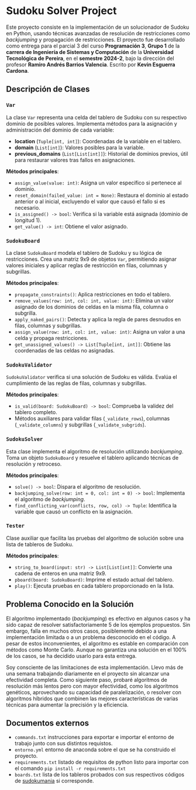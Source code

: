 # Sudoku Solver Project

Este proyecto consiste en la implementación de un solucionador de Sudoku en Python, usando técnicas avanzadas de resolución de restricciones como *backjumping* y propagación de restricciones. El proyecto fue desarrollado como entrega para el parcial 3 del curso **Programación 3**, **Grupo 1** de la **carrera de Ingeniería de Sistemas y Computación** de la **Universidad Tecnológica de Pereira**, en el **semestre 2024-2**, bajo la dirección del profesor **Ramiro Andrés Barrios Valencia**. Escrito por **Kevin Esguerra Cardona**.

## Descripción de Clases

### `Var`
La clase `Var` representa una celda del tablero de Sudoku con su respectivo dominio de posibles valores. Implementa métodos para la asignación y administración del dominio de cada variable:
- **location** (`Tuple[int, int]`): Coordenadas de la variable en el tablero.
- **domain** (`List[int]`): Valores posibles para la variable.
- **previous_domains** (`List[List[int]]`): Historial de dominios previos, útil para restaurar valores tras fallos en asignaciones.

**Métodos principales**:
- `assign_value(value: int)`: Asigna un valor específico si pertenece al dominio.
- `reset_domain(failed_value: int = None)`: Restaura el dominio al estado anterior o al inicial, excluyendo el valor que causó el fallo si es necesario.
- `is_assigned() -> bool`: Verifica si la variable está asignada (dominio de longitud 1).
- `get_value() -> int`: Obtiene el valor asignado.

### `SudokuBoard`
La clase `SudokuBoard` modela el tablero de Sudoku y su lógica de restricciones. Crea una matriz 9x9 de objetos `Var`, permitiendo asignar valores iniciales y aplicar reglas de restricción en filas, columnas y subgrillas.

**Métodos principales**:
- `propagate_constraints()`: Aplica restricciones en todo el tablero.
- `remove_values(row: int, col: int, value: int)`: Elimina un valor asignado de los dominios de celdas en la misma fila, columna o subgrilla.
- `apply_naked_pairs()`: Detecta y aplica la regla de pares desnudos en filas, columnas y subgrillas.
- `assign_value(row: int, col: int, value: int)`: Asigna un valor a una celda y propaga restricciones.
- `get_unassigned_values() -> List[Tuple[int, int]]`: Obtiene las coordenadas de las celdas no asignadas.

### `SudokuValidator`
`SudokuValidator` verifica si una solución de Sudoku es válida. Evalúa el cumplimiento de las reglas de filas, columnas y subgrillas.

**Métodos principales**:
- `is_valid(board: SudokuBoard) -> bool`: Comprueba la validez del tablero completo.
- Métodos auxiliares para validar filas (`_validate_rows`), columnas (`_validate_columns`) y subgrillas (`_validate_subgrids`).

### `SudokuSolver`
Esta clase implementa el algoritmo de resolución utilizando *backjumping*. Toma un objeto `SudokuBoard` y resuelve el tablero aplicando técnicas de resolución y retroceso.

**Métodos principales**:
- `solve() -> bool`: Dispara el algoritmo de resolución.
- `backjumping_solve(row: int = 0, col: int = 0) -> bool`: Implementa el algoritmo de *backjumping*.
- `find_conflicting_var(conflicts, row, col) -> Tuple`: Identifica la variable que causó un conflicto en la asignación.

### `Tester`
Clase auxiliar que facilita las pruebas del algoritmo de solución sobre una lista de tableros de Sudoku.

**Métodos principales**:
- `string_to_board(input: str) -> List[List[int]]`: Convierte una cadena de enteros en una matriz 9x9.
- `pboard(board: SudokuBoard)`: Imprime el estado actual del tablero.
- `play()`: Ejecuta pruebas en cada tablero proporcionado en la lista.

## Problema Conocido en la Solución

El algoritmo implementado (*backjumping*) es efectivo en algunos casos y ha sido capaz de resolver satisfactoriamente 5 de los ejemplos propuestos. Sin embargo, falla en muchos otros casos, posiblemente debido a una implementación limitada o a un problema desconocido en el código. A pesar de estos inconvenientes, el algoritmo es estable en comparación con métodos como Monte Carlo. Aunque no garantiza una solución en el 100% de los casos, se ha decidido usarlo para esta entrega.

Soy consciente de las limitaciones de esta implementación. Llevo más de una semana trabajando diariamente en el proyecto sin alcanzar una efectividad completa. Como siguiente paso, probaré algoritmos de resolución más lentos pero con mayor efectividad, como los algoritmos genéticos, aprovechando su capacidad de paralelización, o resolver con algoritmos híbridos que combinen las mejores características de varias técnicas para aumentar la precisión y la eficiencia.

## Documentos externos
- `commands.txt` instrucciones para exportar e importar el entorno de trabajo junto con sus distintos requistos.
- `entorno.yml` entorno de anaconda sobre el que se ha construido el proyecto.
- `requirements.txt` listado de requisitos de python listo para importar con el comando `pip install -r requirements.txt`
- `boards.txt` lista de los tableros probados con sus respectivos códigos de [sudokumania](https://www.sudokumania.com.ar/) si corresponde.
